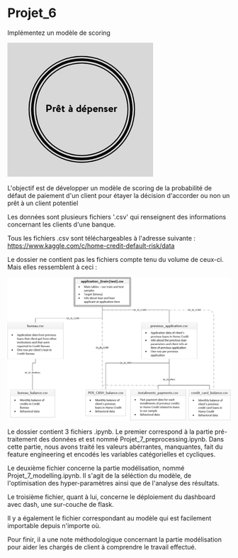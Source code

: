 # Projet_6
Implémentez un modèle de scoring

<img src="logo_entreprise.png">

L'objectif est de développer un modèle de scoring de la probabilité de défaut de paiement d'un client pour étayer la décision d'accorder ou non un prêt à un client potentiel

Les données sont plusieurs fichiers '.csv' qui renseignent des informations concernant les clients d'une banque. 

Tous les fichiers .csv sont téléchargeables à l'adresse suivante : https://www.kaggle.com/c/home-credit-default-risk/data

Le dossier ne contient pas les fichiers compte tenu du volume de ceux-ci. Mais elles ressemblent à ceci :

<img src="home_credit.png">

Le dossier contient 3 fichiers .ipynb. Le premier correspond à la partie pré-traitement des données et est nommé Projet_7_preprocessing.ipynb.
Dans cette partie, nous avons traité les valeurs abérrantes, manquantes, fait du feature engineering et encodés les variables catégorielles et cycliques.

Le deuxième fichier concerne la partie modélisation, nommé Projet_7_modelling.ipynb. Il s'agit de la séléction du modèle,
de l'optimisation des hyper-paramètres ainsi que de l'analyse des résultats.

Le troisième fichier, quant à lui, concerne le déploiement du dashboard avec dash, une sur-couche de flask.

Il y a également le fichier correspondant au modèle qui est facilement importable depuis n'importe où.

Pour finir, il a une note méthodologique concernant la partie modélisation pour aider les chargés de client à comprendre le travail effectué.

